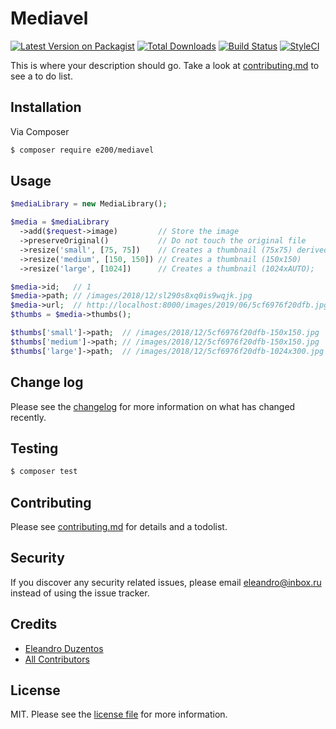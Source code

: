 # Mediavel

[![Latest Version on Packagist][ico-version]][link-packagist]
[![Total Downloads][ico-downloads]][link-downloads]
[![Build Status][ico-travis]][link-travis]
[![StyleCI][ico-styleci]][link-styleci]

This is where your description should go. Take a look at [contributing.md](contributing.md) to see a to do list.

## Installation

Via Composer

``` bash
$ composer require e200/mediavel
```

## Usage

```php
$mediaLibrary = new MediaLibrary();

$media = $mediaLibrary
  ->add($request->image)         // Store the image
  ->preserveOriginal()           // Do not touch the original file
  ->resize('small', [75, 75])    // Creates a thumbnail (75x75) derived from the original image
  ->resize('medium', [150, 150]) // Creates a thumbnail (150x150)
  ->resize('large', [1024])      // Creates a thumbnail (1024xAUTO);

$media->id;   // 1
$media->path; // /images/2018/12/sl290s8xq0is9wqjk.jpg
$media->url;  // http://localhost:8000/images/2019/06/5cf6976f20dfb.jpg
$thumbs = $media->thumbs();

$thumbs['small']->path;  // /images/2018/12/5cf6976f20dfb-150x150.jpg
$thumbs['medium']->path; // /images/2018/12/5cf6976f20dfb-150x150.jpg
$thumbs['large']->path;  // /images/2018/12/5cf6976f20dfb-1024x300.jpg
```

## Change log

Please see the [changelog](changelog.md) for more information on what has changed recently.

## Testing

``` bash
$ composer test
```

## Contributing

Please see [contributing.md](contributing.md) for details and a todolist.

## Security

If you discover any security related issues, please email eleandro@inbox.ru instead of using the issue tracker.

## Credits

- [Eleandro Duzentos][link-author]
- [All Contributors][link-contributors]

## License

MIT. Please see the [license file](license.md) for more information.

[ico-version]: https://img.shields.io/packagist/v/e200/mediavel.svg?style=flat-square
[ico-downloads]: https://img.shields.io/packagist/dt/e200/mediavel.svg?style=flat-square
[ico-travis]: https://img.shields.io/travis/e200/mediavel/master.svg?style=flat-square
[ico-styleci]: https://styleci.io/repos/12345678/shield

[link-packagist]: https://packagist.org/packages/e200/mediavel
[link-downloads]: https://packagist.org/packages/e200/mediavel
[link-travis]: https://travis-ci.org/e200/mediavel
[link-styleci]: https://styleci.io/repos/12345678
[link-author]: https://github.com/e200
[link-contributors]: ../../contributors
